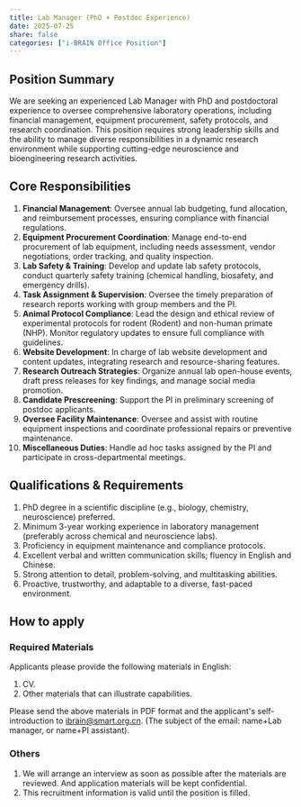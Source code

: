 ```yaml
---
title: Lab Manager (PhD + Postdoc Experience)
date: 2025-07-25
share: false
categories: ["i-BRAIN Office Position"]
---
```

<!--more-->

## Position Summary
We are seeking an experienced Lab Manager with PhD and postdoctoral experience to oversee comprehensive laboratory operations, including financial management, equipment procurement, safety protocols, and research coordination. This position requires strong leadership skills and the ability to manage diverse responsibilities in a dynamic research environment while supporting cutting-edge neuroscience and bioengineering research activities.

## Core Responsibilities
1. **Financial Management**: Oversee annual lab budgeting, fund allocation, and reimbursement processes, ensuring compliance with financial regulations.
2. **Equipment Procurement Coordination**: Manage end-to-end procurement of lab equipment, including needs assessment, vendor negotiations, order tracking, and quality inspection.
3. **Lab Safety & Training**: Develop and update lab safety protocols, conduct quarterly safety training (chemical handling, biosafety, and emergency drills).
4. **Task Assignment & Supervision**: Oversee the timely preparation of research reports working with group members and the PI.
5. **Animal Protocol Compliance**: Lead the design and ethical review of experimental protocols for rodent (Rodent) and non-human primate (NHP). Monitor regulatory updates to ensure full compliance with guidelines.
6. **Website Development**: In charge of lab website development and content updates, integrating research and resource-sharing features.
7. **Research Outreach Strategies**: Organize annual lab open-house events, draft press releases for key findings, and manage social media promotion.
8. **Candidate Prescreening**: Support the PI in preliminary screening of postdoc applicants.
9. **Oversee Facility Maintenance**: Oversee and assist with routine equipment inspections and coordinate professional repairs or preventive maintenance.
10. **Miscellaneous Duties**: Handle ad hoc tasks assigned by the PI and participate in cross-departmental meetings.

## Qualifications & Requirements
1. PhD degree in a scientific discipline (e.g., biology, chemistry, neuroscience) preferred.
2. Minimum 3-year working experience in laboratory management (preferably across chemical and neuroscience labs).
3. Proficiency in equipment maintenance and compliance protocols.
4. Excellent verbal and written communication skills; fluency in English and Chinese.
5. Strong attention to detail, problem-solving, and multitasking abilities.
6. Proactive, trustworthy, and adaptable to a diverse, fast-paced environment.

## How to apply

### Required Materials
Applicants please provide the following materials in English:
1. CV.
2. Other materials that can illustrate capabilities.

Please send the above materials in PDF format and the applicant's self-introduction to ibrain@smart.org.cn.
(The subject of the email: name+Lab manager, or name+PI assistant).

### Others
1. We will arrange an interview as soon as possible after the materials are reviewed. And application materials will be kept confidential.
2. This recruitment information is valid until the position is filled.